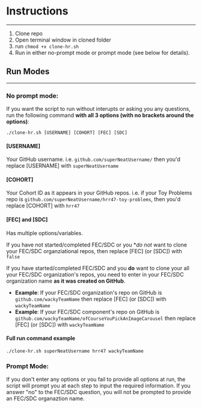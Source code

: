 # Instructions
---
1. Clone repo
1. Open terminal window in cloned folder
1. run `chmod +x clone-hr.sh`
1. Run in either no-prompt mode or prompt mode (see below for details).

## Run Modes
---
### No prompt mode:

If you want the script to run without interupts or asking you any questions, run the following command **with all 3 options (with no brackets around the options)**:

`./clone-hr.sh [USERNAME] [COHORT] [FEC] [SDC]`

#### [USERNAME]
Your GitHub username. i.e. `github.com/superNeatUsername/` then you'd replace [USERNAME] with `superNeatUsername`

#### [COHORT]
Your Cohort ID as it appears in your GitHub repos. i.e. if your Toy Problems repo is `github.com/superNeatUsername/hrr47-toy-problems`, then you'd replace [COHORT] with `hrr47`

#### [FEC] and [SDC]
Has multiple options/variables.

If you have not started/completed FEC/SDC or you **do not* want to clone your FEC/SDC organziational repos, then replace [FEC] (or [SDC]) with `false`

If you have started/completed FEC/SDC and you **do** want to clone your all your FEC/SDC organization's repos, you need to enter in your FEC/SDC organization name **as it was created on GitHub**.

* **Example**: If your FEC/SDC organization's repo on GitHub is `github.com/wackyTeamName` then replace [FEC] (or [SDC]) with `wackyTeamName`
* **Example**: If your FEC/SDC component's repo on GitHub is `github.com/wackyTeamName/ofCourseYouPickAnImageCarousel` then replace [FEC] (or [SDC]) with `wackyTeamName`

#### Full run command example

`./clone-hr.sh superNeatUsername hrr47 wackyTeamName`


### Prompt Mode:

If you don't enter any options or you fail to provide all options at run, the script will prompt you at each step to input the required information. If you answer "no" to the FEC/SDC question, you will not be prompted to provide an FEC/SDC organaztion name.
